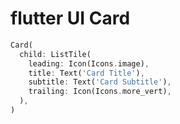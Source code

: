 # flutter UI Card

```dart
Card(
  child: ListTile(
    leading: Icon(Icons.image),
    title: Text('Card Title'),
    subtitle: Text('Card Subtitle'),
    trailing: Icon(Icons.more_vert),
  ),
)
```
